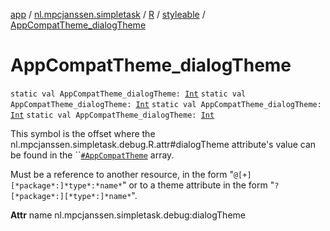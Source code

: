 [app](../../../index.md) / [nl.mpcjanssen.simpletask](../../index.md) / [R](../index.md) / [styleable](index.md) / [AppCompatTheme_dialogTheme](.)

# AppCompatTheme_dialogTheme

`static val AppCompatTheme_dialogTheme: `[`Int`](https://kotlinlang.org/api/latest/jvm/stdlib/kotlin/-int/index.html)
`static val AppCompatTheme_dialogTheme: `[`Int`](https://kotlinlang.org/api/latest/jvm/stdlib/kotlin/-int/index.html)
`static val AppCompatTheme_dialogTheme: `[`Int`](https://kotlinlang.org/api/latest/jvm/stdlib/kotlin/-int/index.html)
`static val AppCompatTheme_dialogTheme: `[`Int`](https://kotlinlang.org/api/latest/jvm/stdlib/kotlin/-int/index.html)

This symbol is the offset where the nl.mpcjanssen.simpletask.debug.R.attr#dialogTheme attribute's value can be found in the ``[`#AppCompatTheme`](-app-compat-theme.md) array.

Must be a reference to another resource, in the form "`@[+][*package*:]*type*:*name*`" or to a theme attribute in the form "`?[*package*:][*type*:]*name*`".

**Attr**
name nl.mpcjanssen.simpletask.debug:dialogTheme

